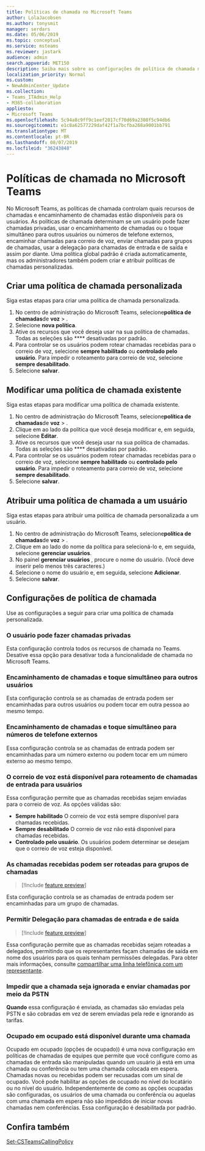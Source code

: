 ```yaml
---
title: Políticas de chamada no Microsoft Teams
author: LolaJacobsen
ms.author: tonysmit
manager: serdars
ms.date: 05/06/2019
ms.topic: conceptual
ms.service: msteams
ms.reviewer: jastark
audience: admin
search.appverid: MET150
description: Saiba mais sobre as configurações de política de chamada no Microsoft Teams.
localization_priority: Normal
ms.custom:
- NewAdminCenter_Update
ms.collection:
- Teams_ITAdmin_Help
- M365-collaboration
appliesto:
- Microsoft Teams
ms.openlocfilehash: 5c94a8c9ff9c1eef2017cf70d69a2308f5c94db6
ms.sourcegitcommit: e1c8a62577229daf42f1a7bcfba268a9001bb791
ms.translationtype: MT
ms.contentlocale: pt-BR
ms.lasthandoff: 08/07/2019
ms.locfileid: "36243848"
---
```

<a name="calling-policies-in-microsoft-teams"></a>Políticas de chamada no Microsoft Teams
===================================

No Microsoft Teams, as políticas de chamada controlam quais recursos de chamadas e encaminhamento de chamadas estão disponíveis para os usuários. As políticas de chamada determinam se um usuário pode fazer chamadas privadas, usar o encaminhamento de chamadas ou o toque simultâneo para outros usuários ou números de telefone externos, encaminhar chamadas para correio de voz, enviar chamadas para grupos de chamadas, usar a delegação para chamadas de entrada e de saída e assim por diante. Uma política global padrão é criada automaticamente, mas os administradores também podem criar e atribuir políticas de chamadas personalizadas.

## <a name="create-a-custom-calling-policy"></a>Criar uma política de chamada personalizada

Siga estas etapas para criar uma política de chamada personalizada.

1. No centro de administração do Microsoft Teams, selecione**política de chamadas**de **voz** > .
2. Selecione **nova política**.
3. Ative os recursos que você deseja usar na sua política de chamadas. Todas as seleções são **** desativadas por padrão.
4. Para controlar se os usuários podem rotear chamadas recebidas para o correio de voz, selecione **sempre habilitado** ou **controlado pelo usuário**. Para impedir o roteamento para correio de voz, selecione **sempre desabilitado**.
5. Selecione **salvar**.

## <a name="modify-an-existing-calling-policy"></a>Modificar uma política de chamada existente

Siga estas etapas para modificar uma política de chamada existente.

1. No centro de administração do Microsoft Teams, selecione**política de chamadas**de **voz** > .
2. Clique em ao lado da política que você deseja modificar e, em seguida, selecione **Editar**.
3. Ative os recursos que você deseja usar na sua política de chamadas. Todas as seleções são **** desativadas por padrão.
4. Para controlar se os usuários podem rotear chamadas recebidas para o correio de voz, selecione **sempre habilitado** ou **controlado pelo usuário**. Para impedir o roteamento para correio de voz, selecione **sempre desabilitado**.
5. Selecione **salvar**.

## <a name="assign-a-calling-policy-to-a-user"></a>Atribuir uma política de chamada a um usuário

Siga estas etapas para atribuir uma política de chamada personalizada a um usuário.

1. No centro de administração do Microsoft Teams, selecione**política de chamadas**de **voz** > .
2. Clique em ao lado do nome da política para selecioná-lo e, em seguida, selecione **gerenciar usuários**.
3. No painel **gerenciar usuários** , procure o nome do usuário. (Você deve inserir pelo menos três caracteres.)
4. Selecione o nome do usuário e, em seguida, selecione **Adicionar**.
5. Selecione **salvar**.

## <a name="calling-policy-settings"></a>Configurações de política de chamada

Use as configurações a seguir para criar uma política de chamada personalizada.

### <a name="user-can-make-private-calls"></a>O usuário pode fazer chamadas privadas

Esta configuração controla todos os recursos de chamada no Teams. Desative essa opção para desativar toda a funcionalidade de chamada no Microsoft Teams.

### <a name="call-forwarding-and-simultaneous-ringing-to-other-users"></a>Encaminhamento de chamadas e toque simultâneo para outros usuários

Esta configuração controla se as chamadas de entrada podem ser encaminhadas para outros usuários ou podem tocar em outra pessoa ao mesmo tempo. 

### <a name="call-forwarding-and-simultaneous-ringing-to-external-phone-numbers"></a>Encaminhamento de chamadas e toque simultâneo para números de telefone externos

Essa configuração controla se as chamadas de entrada podem ser encaminhadas para um número externo ou podem tocar em um número externo ao mesmo tempo.

### <a name="voicemail-is-available-for-routing-inbound-calls-to-users"></a>O correio de voz está disponível para roteamento de chamadas de entrada para usuários

Essa configuração permite que as chamadas recebidas sejam enviadas para o correio de voz. As opções válidas são:

   - **Sempre habilitado** O correio de voz está sempre disponível para chamadas recebidas. 
   - **Sempre desabilitado**  O correio de voz não está disponível para chamadas recebidas. 
   - **Controlado pelo usuário**. Os usuários podem determinar se desejam que o correio de voz esteja disponível.

### <a name="inbound-calls-can-be-routed-to-call-groups"></a>As chamadas recebidas podem ser roteadas para grupos de chamadas 

> [!Include [feature preview](includes/preview-feature.md)]

Esta configuração controla se as chamadas de entrada podem ser encaminhadas para um grupo de chamadas.

### <a name="allow-delegation-for-inbound-and-outbound-calls"></a>Permitir Delegação para chamadas de entrada e de saída

> [!Include [feature preview](includes/preview-feature.md)]

Essa configuração permite que as chamadas recebidas sejam roteadas a delegados, permitindo que os representantes façam chamadas de saída em nome dos usuários para os quais tenham permissões delegadas. Para obter mais informações, consulte [compartilhar uma linha telefônica com um representante](https://support.office.com/article/share-a-phone-line-with-a-delegate-16307929-a51f-43fc-8323-3b1bf115e5a8).


### <a name="prevent-toll-bypass-and-send-calls-through-the-pstn"></a>Impedir que a chamada seja ignorada e enviar chamadas por meio da PSTN 

**Quando** essa configuração é enviada, as chamadas são enviadas pela PSTN e são cobradas em vez de serem enviadas pela rede e ignorando as tarifas.

### <a name="busy-on-busy-is-available-while-in-a-call"></a>Ocupado em ocupado está disponível durante uma chamada

Ocupado em ocupado (opções de ocupado)) é uma nova configuração em políticas de chamadas de equipes que permite que você configure como as chamadas de entrada são manipuladas quando um usuário já está em uma chamada ou conferência ou tem uma chamada colocada em espera. Chamadas novas ou recebidas podem ser recusadas com um sinal de ocupado. Você pode habilitar as opções de ocupado no nível do locatário ou no nível do usuário. Independentemente de como as opções ocupadas são configuradas, os usuários de uma chamada ou conferência ou aquelas com uma chamada em espera não são impedidos de iniciar novas chamadas nem conferências. Essa configuração é desabilitada por padrão.

## <a name="see-also"></a>Confira também

[Set-CSTeamsCallingPolicy](https://docs.microsoft.com/powershell/module/skype/set-csteamscallingpolicy?view=skype-ps)